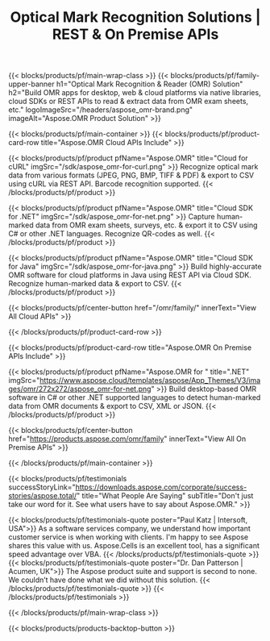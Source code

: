 ﻿---
title: Optical Mark Recognition Solutions | REST & On Premise APIs 
description: Build OMR apps for desktop, web & cloud platforms via native libraries, cloud SDKs or REST APIs to read & extract data from OMR exam sheets 
weight: 60
url: /
---

{{< blocks/products/pf/main-wrap-class >}}
{{< blocks/products/pf/family-upper-banner h1="Optical Mark Recognition & Reader (OMR) Solution" h2="Build OMR apps for desktop, web & cloud platforms via native libraries, cloud SDKs or REST APIs to read & extract data from OMR exam sheets, etc." logoImageSrc="/headers/aspose_omr-brand.png" imageAlt="Aspose.OMR Product Solution" >}}

{{< blocks/products/pf/main-container >}}
{{< blocks/products/pf/product-card-row title="Aspose.OMR Cloud APIs Include" >}}

{{< blocks/products/pf/product pfName="Aspose.OMR" title="Cloud for cURL" imgSrc="/sdk/aspose_omr-for-curl.png" >}}
Recognize optical mark data from various formats (JPEG, PNG, BMP, TIFF & PDF) & export to CSV using cURL via REST API. Barcode recognition supported.
{{< /blocks/products/pf/product >}}

{{< blocks/products/pf/product pfName="Aspose.OMR" title="Cloud SDK for .NET" imgSrc="/sdk/aspose_omr-for-net.png" >}}
Capture human-marked data from OMR exam sheets, surveys, etc. & export it to CSV using C# or other .NET languages. Recognize QR-codes as well.
{{< /blocks/products/pf/product >}}

{{< blocks/products/pf/product pfName="Aspose.OMR" title="Cloud SDK for Java" imgSrc="/sdk/aspose_omr-for-java.png" >}}
Build highly-accurate OMR software for cloud platforms in Java using REST API via Cloud SDK. Recognize human-marked data & export to CSV.
{{< /blocks/products/pf/product >}}

{{< blocks/products/pf/center-button href="/omr/family/" innerText="View All Cloud APIs" >}}

{{< /blocks/products/pf/product-card-row >}}

{{< blocks/products/pf/product-card-row title="Aspose.OMR On Premise APIs Include" >}}

{{< blocks/products/pf/product pfName="Aspose.OMR for " title=".NET" imgSrc="https://www.aspose.cloud/templates/aspose/App_Themes/V3/images/omr/272x272/aspose_omr-for-net.png" >}}
Build desktop-based OMR software in C# or other .NET supported languages to detect human-marked data from OMR documents & export to CSV, XML or JSON.
{{< /blocks/products/pf/product >}}

{{< blocks/products/pf/center-button href="https://products.aspose.com/omr/family" innerText="View All On Premise APIs" >}}


{{< /blocks/products/pf/main-container >}}

{{< blocks/products/pf/testimonials successStoryLink="https://downloads.aspose.com/corporate/success-stories/aspose.total/" title="What People Are Saying" subTitle="Don't just take our word for it. See what users have to say about Aspose.OMR." >}}

{{< blocks/products/pf/testimonials-quote poster="Paul Katz | Intersoft, USA">}}
As a software services company, we understand how important customer service is when working with clients. I'm happy to see Aspose shares this value with us. Aspose.Cells is an excellent tool, has a significant speed advantage over VBA.
{{< /blocks/products/pf/testimonials-quote >}}
{{< blocks/products/pf/testimonials-quote poster="Dr. Dan Patterson | Acumen, UK">}}
The Aspose product suite and support is second to none. We couldn’t have done what we did without this solution.
{{< /blocks/products/pf/testimonials-quote >}}
{{< /blocks/products/pf/testimonials >}}

{{< /blocks/products/pf/main-wrap-class >}}

{{< blocks/products/products-backtop-button >}}
